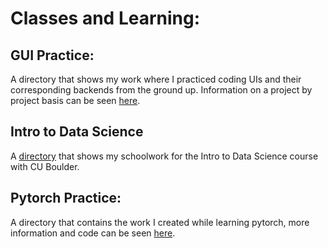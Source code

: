 # Classes and Learning:

## GUI Practice: 
A directory that shows my work where I practiced coding UIs and their corresponding backends from the ground up. Information on a project by project basis can be seen [here](gui-practice).

## Intro to Data Science
A [directory](intro-data-sci) that shows my schoolwork for the Intro to Data Science course with CU Boulder.

## Pytorch Practice: 
A directory that contains the work I created while learning pytorch, more information and code can be seen [here](pytorch-practice).